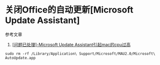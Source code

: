 # 关闭Office的自动更新[Microsoft Update Assistant]

参考文章

1. [[问题已处理]-Microsoft Update Assistant引起mac的cpu过高](https://blog.csdn.net/xujiamin0022016/article/details/115211949)

```
sudo rm -rf /Library/Application\ Support/Microsoft/MAU2.0/Microsoft\ AutoUpdate.app
```
